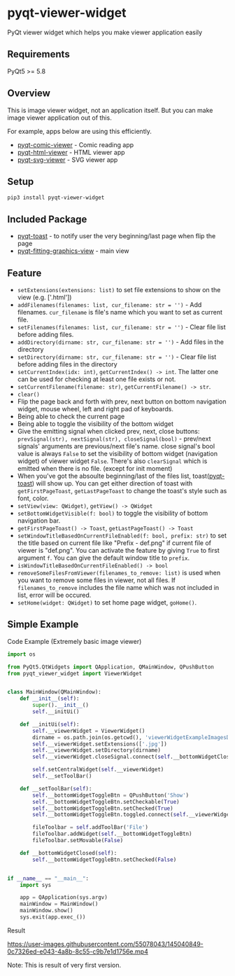 # pyqt-viewer-widget
PyQt viewer widget which helps you make viewer application easily

## Requirements
PyQt5 >= 5.8

## Overview
This is image viewer widget, not an application itself. But you can make image viewer application out of this.

For example, apps below are using this efficiently.

* <a href="https://github.com/yjg30737/pyqt-comic-viewer.git">pyqt-comic-viewer</a> - Comic reading app 
* <a href="https://github.com/yjg30737/pyqt-html-viewer.git">pyqt-html-viewer</a> - HTML viewer app
* <a href="https://github.com/yjg30737/pyqt-svg-viewer.git">pyqt-svg-viewer</a> - SVG viewer app

## Setup
`pip3 install pyqt-viewer-widget`

## Included Package
* <a href="https://github.com/yjg30737/pyqt-toast.git">pyqt-toast</a> - to notify user the very beginning/last page when flip the page
* <a href="https://github.com/yjg30737/pyqt-fitting-graphics-view.git">pyqt-fitting-graphics-view</a> - main view

## Feature
* `setExtensions(extensions: list)` to set file extensions to show on the view (e.g. ['.html'])
* `addFilenames(filenames: list, cur_filename: str = '')` - Add filenames. ```cur_filename``` is file's name which you want to set as current file.
* `setFilenames(filenames: list, cur_filename: str = '')` - Clear file list before adding files.
* `addDirectory(dirname: str, cur_filename: str = '')` - Add files in the directory
* `setDirectory(dirname: str, cur_filename: str = '')` - Clear file list before adding files in the directory
* `setCurrentIndex(idx: int)`, `getCurrentIndex() -> int`. The latter one can be used for checking at least one file exists or not.
* `setCurrentFilename(filename: str)`, `getCurrentFilename() -> str`.
* `clear()`
* Flip the page back and forth with prev, next button on bottom navigation widget, mouse wheel, left and right pad of keyboards.
* Being able to check the current page
* Being able to toggle the visibility of the bottom widget
* Give the emitting signal when clicked prev, next, close buttons: ```prevSignal(str), nextSignal(str), closeSignal(bool)``` - prev/next signals' arguments are previous/next file's name. close signal's bool value is always `False` to set the visibility of bottom widget (navigation widget) of viewer widget `False`. There's also `clearSignal` which is emitted when there is no file. (except for init moment)
* When you've got the absoulte beginning/last of the files list, toast(<a href="https://github.com/yjg30737/pyqt-toast.git">pyqt-toast</a>) will show up. You can get either direction of toast with ```getFirstPageToast```, ```getLastPageToast``` to change the toast's style such as font, color.
* `setView(view: QWidget)`, `getView() -> QWidget`
* `setBottomWidgetVisible(f: bool)` to toggle the visibility of bottom navigation bar. 
* `getFirstPageToast() -> Toast`, `getLastPageToast() -> Toast`
* `setWindowTitleBasedOnCurrentFileEnabled(f: bool, prefix: str)` to set the title based on current file like "Prefix - def.png" if current file of viewer is "def.png". You can activate the feature by giving `True` to first argument `f`. You can give the default window title to `prefix`.
* `isWindowTitleBasedOnCurrentFileEnabled() -> bool`
* `removeSomeFilesFromViewer(filenames_to_remove: list)` is used when you want to remove some files in viewer, not all files. If `filenames_to_remove` includes the file name which was not included in list, error will be occured.
* `setHome(widget: QWidget)` to set home page widget, `goHome()`.

## Simple Example
Code Example (Extremely basic image viewer)
```python
import os

from PyQt5.QtWidgets import QApplication, QMainWindow, QPushButton
from pyqt_viewer_widget import ViewerWidget


class MainWindow(QMainWindow):
    def __init__(self):
        super().__init__()
        self.__initUi()

    def __initUi(self):
        self.__viewerWidget = ViewerWidget()
        dirname = os.path.join(os.getcwd(), 'viewerWidgetExampleImagesDir')
        self.__viewerWidget.setExtensions(['.jpg'])
        self.__viewerWidget.setDirectory(dirname)
        self.__viewerWidget.closeSignal.connect(self.__bottomWidgetClosed)

        self.setCentralWidget(self.__viewerWidget)
        self.__setToolBar()

    def __setToolBar(self):
        self.__bottomWidgetToggleBtn = QPushButton('Show')
        self.__bottomWidgetToggleBtn.setCheckable(True)
        self.__bottomWidgetToggleBtn.setChecked(True)
        self.__bottomWidgetToggleBtn.toggled.connect(self.__viewerWidget.setBottomWidgetVisible)

        fileToolbar = self.addToolBar('File')
        fileToolbar.addWidget(self.__bottomWidgetToggleBtn)
        fileToolbar.setMovable(False)

    def __bottomWidgetClosed(self):
        self.__bottomWidgetToggleBtn.setChecked(False)


if __name__ == "__main__":
    import sys

    app = QApplication(sys.argv)
    mainWindow = MainWindow()
    mainWindow.show()
    sys.exit(app.exec_())
```

Result

https://user-images.githubusercontent.com/55078043/145040849-0c7326ed-e043-4a8b-8c55-c9b7e1d1756e.mp4

Note: This is result of very first version.
